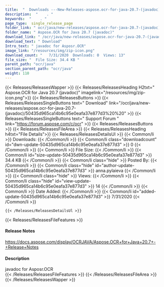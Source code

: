 ```yaml
---
title:  "  Downloads ---New-Releases-aspose.ocr-for-java-20.7-(javadoc) . " 
description:  "    . " 
keywords:  "    . " 
page_type:  single_release_page
folder_link: " ocr/java/new-releases/aspose.ocr-for-java-20.7-(javadoc)/"
folder_name: " Aspose.OCR for Java 20.7 (javadoc)"
download_link: " /ocr/java/new-releases/aspose.ocr-for-java-20.7-(javadoc)/50435d965ca14b6c95e0eafa37e877d3"
download_text: " Download"
Intro_text: " javadoc for Asposr.OCR"
image_link: "/resources/img/zip-icon.png"
download_count: "   7/31/2020  Downloads: 0  Views: 13"
file_size: "  File Size: 34.4 KB "
parent_path: "ocr/java"
section_parent_path: "ocr/java"
weight: 110
---
```


{{< Releases/ReleasesWapper >}}
  {{< Releases/ReleasesHeading H2txt=" Aspose.OCR for Java 20.7 (javadoc)" imagelink="/resources/img/zip-icon.png">}}
  {{< Releases/ReleasesButtons >}}
    {{< Releases/ReleasesSingleButtons text=" Download" link="/ocr/java/new-releases/aspose.ocr-for-java-20.7-(javadoc)/50435d965ca14b6c95e0eafa37e877d3%20%20" >}}
    {{< Releases/ReleasesSingleButtons text=" Support Forum " link="https://forum.aspose.com/c/ocr" >}}
  {{< Releases/ReleasesButtons >}}
  {{< Releases/ReleasesFileArea >}}
    {{< Releases/ReleasesHeading h4txt="File Details">}}
    {{< Releases/ReleasesDetailsUl >}}
            {{< Common/li  >}} Downloads: {{< /Common/li >}} 
      {{< Common/li class="downloadcount" id="dwn-update-50435d965ca14b6c95e0eafa37e877d3" >}} 0 {{< /Common/li >}} 
      {{< Common/li  >}} File Size: {{< /Common/li >}} 
      {{< Common/li id="size-update-50435d965ca14b6c95e0eafa37e877d3" >}} 34.4 KB {{< /Common/li >}} 
      {{< Common/li  class="hide" >}} Posted By: {{< /Common/li >}} 
      {{< Common/li class="hide" id="author-update-50435d965ca14b6c95e0eafa37e877d3" >}} anna.pylaieva {{< /Common/li >}} 
      {{< Common/li class="hide"  >}} Views: {{< /Common/li >}} 
      {{< Common/li class="hide" id="view-update-50435d965ca14b6c95e0eafa37e877d3" >}} 14 {{< /Common/li >}} 
      {{< Common/li  >}} Date Added: {{< /Common/li >}} 
      {{< Common/li id="added-update-50435d965ca14b6c95e0eafa37e877d3" >}} 7/31/2020 {{< /Common/li >}} 

    {{< /Releases/ReleasesDetailsUl >}}

  {{< Releases/ReleasesFileFeatures >}}
      <h4>Release Notes</h4><div><a href="https://docs.aspose.com/display/OCRJAVA/Aspose.OCR+for+Java+20.7+-+Release+Notes">https://docs.aspose.com/display/OCRJAVA/Aspose.OCR+for+Java+20.7+-+Release+Notes</a></div><h4>Description</h4><div class="HTMLDescription">javadoc for Asposr.OCR</div>
  {{< /Releases/ReleasesFileFeatures >}}
 {{< /Releases/ReleasesFileArea >}}
{{< /Releases/ReleasesWapper >}}


